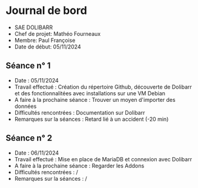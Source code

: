 # Journal de bord

* SAE DOLIBARR
* Chef de projet: Mathéo Fourneaux
* Membre: Paul Françoise
* Date de début: 05/11/2024


## Séance n° 1

* Date : 05/11/2024
* Travail effectué : Création du répertoire Github, découverte de Dolibarr et des fonctionnalitées avec installations sur une VM Debian 
* A faire à la prochaine séance : Trouver un moyen d'importer des données
* Difficultés rencontrées : Documentation sur Dolibarr
* Remarques sur la séances : Retard lié à un accident (-20 min)

## Séance n° 2

* Date : 06/11/2024
* Travail effectué : Mise en place de MariaDB et connexion avec Dolibarr
* A faire à la prochaine séance : Regarder les Addons
* Difficultés rencontrées : /
* Remarques sur la séances : /
